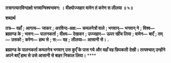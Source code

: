 **तत्रागत्यारविन्दाक्षो भगवान्विश्वभावन: ।** **वीक्ष्योज्जहार वामेन तं करेण स लीलया ॥ ५॥** 

**शब्दार्थ** 

**तत्र—** **वहाँ** **; आगत्य—** **जाकर** **; अरविन्द-अक्ष:—** **कमलनेत्रों वाले** **; भगवान्—** **भगवान् ने** **; विश्व—** **ब्रह्माण्ड के** **; भावन:—** **पालनकर्ता** **; वीक्ष्य—** **देखकर** **; उज्जहार—** **ऊपर खींच लिया** **; वामेन—** **बाएँ** **; तम्—** **उसको** **; करेण—** **हाथ से** **; स:—** **वह** **;** **लीलया—** **आसानी से।** **.** 

**ब्रह्माण्ड के पालनकर्ता कमलनेत्र भगवान् उस कुएँ के पास गये और वहाँ वह छिपकली** **देखी। तत्पश्चात् उन्होंने अपने बाएँ हाथ से उसे आसानी से बाहर निकाल लिया।** **** 